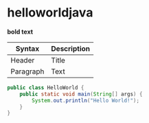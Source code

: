 # helloworldjava

**bold text**

| Syntax | Description |
| ----------- | ----------- |
| Header | Title |
| Paragraph | Text |

``` java
public class HelloWorld {
    public static void main(String[] args) {
        System.out.println("Hello World!");
    }
}
```



